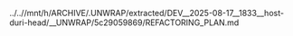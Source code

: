 ../..//mnt/h/ARCHIVE/.UNWRAP/extracted/DEV__2025-08-17__1833__host-duri-head/__UNWRAP/5c29059869/REFACTORING_PLAN.md